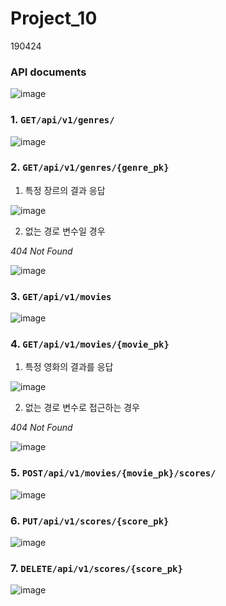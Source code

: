 # Project_10

190424

### API documents

![image](https://user-images.githubusercontent.com/46305540/56629278-d021b980-6687-11e9-8b1f-11ffc6a8ea73.png)



### 1. `GET/api/v1/genres/`

![image](https://user-images.githubusercontent.com/46305540/56626054-0e64ac00-667b-11e9-8eaf-c7121057d15f.png)



### 2. `GET/api/v1/genres/{genre_pk}`

1) 특정 장르의 결과 응답

![image](https://user-images.githubusercontent.com/46305540/56627296-2559cd00-6680-11e9-97bc-0aa39b118df7.png)

2) 없는 경로 변수일 경우

*404 Not Found*

![image](https://user-images.githubusercontent.com/46305540/56627337-4c180380-6680-11e9-981f-0d6fe0dd989b.png)



### 3. `GET/api/v1/movies`

![image](https://user-images.githubusercontent.com/46305540/56627445-c8aae200-6680-11e9-9200-fa45580fb485.png)



### 4. `GET/api/v1/movies/{movie_pk}`

1)  특정 영화의 결과를 응답

![image](https://user-images.githubusercontent.com/46305540/56627562-571f6380-6681-11e9-9a2d-f7f5120ac6d2.png)

2) 없는 경로 변수로 접근하는 경우

*404 Not Found*

![image](https://user-images.githubusercontent.com/46305540/56627600-7fa75d80-6681-11e9-85d1-3a3e286379fb.png)



### 5. `POST/api/v1/movies/{movie_pk}/scores/`

![image](https://user-images.githubusercontent.com/46305540/56628827-4ae9d500-6686-11e9-8bfd-f59039a293c1.png)



### 6. `PUT/api/v1/scores/{score_pk}`

![image](https://user-images.githubusercontent.com/46305540/56628892-87b5cc00-6686-11e9-888c-9d4a9a250fd4.png)



### 7. `DELETE/api/v1/scores/{score_pk}`

![image](https://user-images.githubusercontent.com/46305540/56629018-ff83f680-6686-11e9-9a55-655f1f153de5.png)





